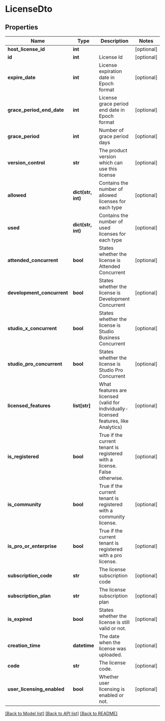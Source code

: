 # LicenseDto

## Properties
Name | Type | Description | Notes
------------ | ------------- | ------------- | -------------
**host_license_id** | **int** |  | [optional] 
**id** | **int** | License Id | [optional] 
**expire_date** | **int** | License expiration date in Epoch format | [optional] 
**grace_period_end_date** | **int** | License grace period end date in Epoch format | [optional] 
**grace_period** | **int** | Number of grace period days | [optional] 
**version_control** | **str** | The product version which can use this license | [optional] 
**allowed** | **dict(str, int)** | Contains the number of allowed licenses for each type | [optional] 
**used** | **dict(str, int)** | Contains the number of used licenses for each type | [optional] 
**attended_concurrent** | **bool** | States whether the license is Attended Concurrent | [optional] 
**development_concurrent** | **bool** | States whether the license is Development Concurrent | [optional] 
**studio_x_concurrent** | **bool** | States whether the license is Studio Business Concurrent | [optional] 
**studio_pro_concurrent** | **bool** | States whether the license is Studio Pro Concurrent | [optional] 
**licensed_features** | **list[str]** | What features are licensed (valid for individually-licensed features, like Analytics) | [optional] 
**is_registered** | **bool** | True if the current tenant is registered with a license. False otherwise. | [optional] 
**is_community** | **bool** | True if the current tenant is registered with a community license. | [optional] 
**is_pro_or_enterprise** | **bool** | True if the current tenant is registered with a pro license. | [optional] 
**subscription_code** | **str** | The license subscription code | [optional] 
**subscription_plan** | **str** | The license subscription plan | [optional] 
**is_expired** | **bool** | States whether the license is still valid or not. | [optional] 
**creation_time** | **datetime** | The date when the license was uploaded. | [optional] 
**code** | **str** | The license code. | [optional] 
**user_licensing_enabled** | **bool** | Whether user licensing is enabled or not. | [optional] 

[[Back to Model list]](../README.md#documentation-for-models) [[Back to API list]](../README.md#documentation-for-api-endpoints) [[Back to README]](../README.md)


